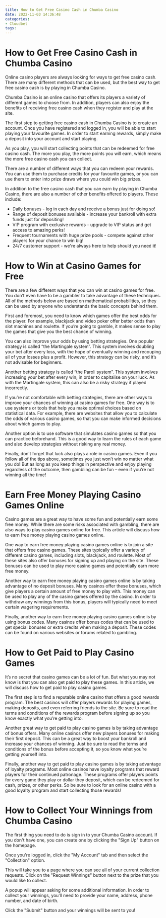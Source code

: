 ```yaml
---
title: How to Get Free Casino Cash in Chumba Casino 
date: 2022-11-03 14:36:48
categories:
- Cloudbet
tags:
---
```



#  How to Get Free Casino Cash in Chumba Casino 

Online casino players are always looking for ways to get free casino cash. There are many different methods that can be used, but the best way to get free casino cash is by playing in Chumba Casino.

Chumba Casino is an online casino that offers its players a variety of different games to choose from. In addition, players can also enjoy the benefits of receiving free casino cash when they register and play at the site.

The first step to getting free casino cash in Chumba Casino is to create an account. Once you have registered and logged in, you will be able to start playing your favourite games. In order to start earning rewards, simply make a deposit into your account and start playing.

As you play, you will start collecting points that can be redeemed for free casino cash. The more you play, the more points you will earn, which means the more free casino cash you can collect.

There are a number of different ways that you can redeem your rewards. You can use them to purchase credits for your favourite games, or you can use them to enter into prize draws where you could win big prizes.

In addition to the free casino cash that you can earn by playing in Chumba Casino, there are also a number of other benefits offered to players. These include: 

- Daily bonuses - log in each day and receive a bonus just for doing so! 
- Range of deposit bonuses available - increase your bankroll with extra funds just for depositing! 
- VIP program with exclusive rewards - upgrade to VIP status and get access to amazing perks! 
- Frequent tournaments with huge prize pools - compete against other players for your chance to win big! 
- 24/7 customer support - we're always here to help should you need it!

#  How to Win at Casino Games for Free 

There are a few different ways that you can win at casino games for free. You don’t even have to be a gambler to take advantage of these techniques. All of the methods below are based on mathematical probabilities, so they can be used by anyone who understands the basic concepts behind them.

First and foremost, you need to know which games offer the best odds for the player. For example, blackjack and video poker offer better odds than slot machines and roulette. If you’re going to gamble, it makes sense to play the games that give you the best chance of winning.

You can also improve your odds by using betting strategies. One popular strategy is called “the Martingale system”. This system involves doubling your bet after every loss, with the hope of eventually winning and recouping all of your losses plus a profit. However, this strategy can be risky, and it’s not advisable for beginners.

Another betting strategy is called “the Paroli system”. This system involves increasing your bet after every win, in order to capitalise on your luck. As with the Martingale system, this can also be a risky strategy if played incorrectly.

If you’re not comfortable with betting strategies, there are other ways to improve your chances of winning at casino games for free. One way is to use systems or tools that help you make optimal choices based on statistical data. For example, there are websites that allow you to calculate the odds of various casino games, so that you can make informed decisions about which games to play.

Another option is to use software that simulates casino games so that you can practice beforehand. This is a good way to learn the rules of each game and also develop strategies without risking any real money.

Finally, don’t forget that luck also plays a role in casino games. Even if you follow all of the tips above, sometimes you just won’t win no matter what you do! But as long as you keep things in perspective and enjoy playing regardless of the outcome, then gambling can be fun – even if you’re not winning all the time!

#  Earn Free Money Playing Casino Games Online 

Casino games are a great way to have some fun and potentially earn some free money. While there are some risks associated with gambling, there are also ways to play casino games online for free. This article will discuss how to earn free money playing casino games online.

One way to earn free money playing casino games online is to join a site that offers free casino games. These sites typically offer a variety of different casino games, including slots, blackjack, and roulette. Most of these sites also offer bonuses for signing up and playing on the site. These bonuses can be used to play more casino games and potentially earn more free money.

Another way to earn free money playing casino games online is by taking advantage of no deposit bonuses. Many casinos offer these bonuses, which give players a certain amount of free money to play with. This money can be used to play any of the casino games offered by the casino. In order to withdraw any winnings from this bonus, players will typically need to meet certain wagering requirements.

Finally, another way to earn free money playing casino games online is by using bonus codes. Many casinos offer bonus codes that can be used to get special bonuses or extra credits when making a deposit. These codes can be found on various websites or forums related to gambling.

#  How to Get Paid to Play Casino Games 

It’s no secret that casino games can be a lot of fun. But what you may not know is that you can also get paid to play these games. In this article, we will discuss how to get paid to play casino games.

The first step is to find a reputable online casino that offers a good rewards program. The best casinos will offer players rewards for playing games, making deposits, and even referring friends to the site. Be sure to read the terms and conditions of the rewards program before signing up so you know exactly what you’re getting into.

Another great way to get paid to play casino games is by taking advantage of bonus offers. Many online casinos offer new players bonuses for making their first deposit. This can be a great way to boost your bankroll and increase your chances of winning. Just be sure to read the terms and conditions of the bonus before accepting it, so you know what you’re getting yourself into.

Finally, another way to get paid to play casino games is by taking advantage of loyalty programs. Most online casinos have loyalty programs that reward players for their continued patronage. These programs offer players points for every game they play or dollar they deposit, which can be redeemed for cash, prizes, or other perks. So be sure to look for an online casino with a good loyalty program and start collecting those rewards!

#  How to Collect Your Winnings from Chumba Casino

The first thing you need to do is sign in to your Chumba Casino account. If you don't have one, you can create one by clicking the "Sign Up" button on the homepage.

Once you're logged in, click the "My Account" tab and then select the "Collection" option.

This will take you to a page where you can see all of your current collection requests. Click on the "Request Winnings" button next to the prize that you would like to collect.

A popup will appear asking for some additional information. In order to collect your winnings, you'll need to provide your name, address, phone number, and date of birth.

Click the "Submit" button and your winnings will be sent to you!